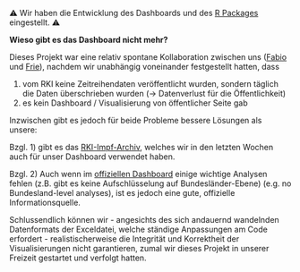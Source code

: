 
<!-- README.md is generated from README.Rmd. Please edit that file -->

⚠️ Wir haben die Entwicklung des Dashboards und des [R
Packages](https://github.com/friep/vaccc19de) eingestellt. ⚠️

**Wieso gibt es das Dashboard nicht mehr?**

Dieses Projekt war eine relativ spontane Kollaboration zwischen uns
([Fabio](https://github.com/favstats) und
[Frie](https://github.com/friep)), nachdem wir unabhängig voneinander
festgestellt hatten, dass

1)  vom RKI keine Zeitreihendaten veröffentlicht wurden, sondern täglich
    die Daten überschrieben wurden (-\> Datenverlust für die
    Öffentlichkeit)
2)  es kein Dashboard / Visualisierung von öffentlicher Seite gab

Inzwischen gibt es jedoch für beide Probleme bessere Lösungen als
unsere:

Bzgl. 1) gibt es das
[RKI-Impf-Archiv](https://github.com/ard-data/2020-rki-impf-archive),
welches wir in den letzten Wochen auch für unser Dashboard verwendet
haben.

Bzgl. 2) Auch wenn im [offiziellen Dashboard](https://impfdashboard.de/)
einige wichtige Analysen fehlen (z.B. gibt es keine Aufschlüsselung auf
Bundesländer-Ebene) (e.g. no Bundesland-level analyses), ist es jedoch
eine gute, offizielle Informationsquelle.

Schlussendlich können wir - angesichts des sich andauernd wandelnden
Datenformats der Exceldatei, welche ständige Anpassungen am Code
erfordert - realistischerweise die Integrität und Korrektheit der
Visualisierungen nicht garantieren, zumal wir dieses Projekt in unserer
Freizeit gestartet und verfolgt hatten.
